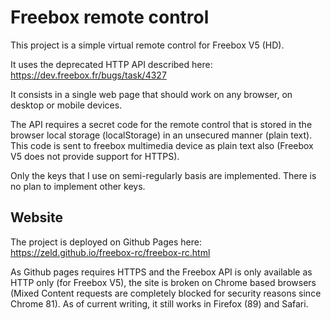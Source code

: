 # Freebox remote control

This project is a simple virtual remote control for Freebox V5 (HD).

It uses the deprecated HTTP API described here: https://dev.freebox.fr/bugs/task/4327

It consists in a single web page that should work on any browser, on desktop or mobile devices.

The API requires a secret code for the remote control that is stored in the browser local storage (localStorage) in an unsecured manner (plain text). This code is sent to freebox multimedia device as plain text also (Freebox V5 does not provide support for HTTPS).

Only the keys that I use on semi-regularly basis are implemented. There is no plan to implement other keys.

## Website

The project is deployed on Github Pages here: https://zeld.github.io/freebox-rc/freebox-rc.html

As Github pages requires HTTPS and the Freebox API is only available as HTTP only (for Freebox V5), the site is broken on Chrome based browsers (Mixed Content requests are completely blocked for security reasons since Chrome 81). As of current writing, it still works in Firefox (89) and Safari.


